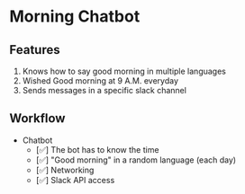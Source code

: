 # Morning Chatbot

## Features

1. Knows how to say good morning in multiple languages
2. Wished Good morning at 9 A.M. everyday
3. Sends messages in a specific slack channel

## Workflow

- Chatbot
  - [✅] The bot has to know the time
  - [✅] "Good morning" in a random language (each day)
  - [✅] Networking
  - [✅] Slack API access
